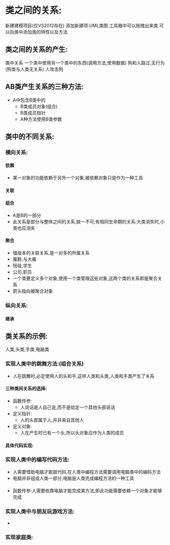 # 类之间的关系:
新建建模项目(仅VS2012存在)
添加新建项:UML类图
工具箱中可以拖拽出来类
可以向类中添加类的特性以及方法
## 类之间的关系的产生:
类中关系
一个类中使用另一个类中的东西(调用方法,使用数据)
狗和人路过,无行为(狗类与人类无关系)
人攻击狗


## AB类产生关系的三种方法:
- A中包含B类中的
  - B类成员对象(组合)
  - B类成员指针
  - A种方法使用B类参数
## 类中的不同关系:
### 横向关系:
#### 依赖
- 某一对象的功能依赖于另外一个对象,被依赖对象只是作为一种工具
#### 关联
#### 组合
  - A是B的一部分
  - 此关系是部分与整体之间的关系,缺一不可;有相同生命期的关系:大类消失时,小类也应消失
#### 聚合
- 强版本的关联关系,是一对多的所属关系
- 雁群,与大雁
- 班级,学生
- 公司,职员
- 一个类要定义多个对象,使用一个类管理这些对象,这两个类的关系即是聚合关系
- 箭头指向被聚合对象
### 纵向关系:
#### 继承

## 类关系的示例:
人类,头类,手类,电脑类
### 实现人类中的跳舞方法:(组合关系)
- 人在跳舞时,必定使用人的头和手,这样人类和头类,人类和手类产生了关系
#### 三种类间关系的选择:
- 函数传参:
  - 人说话是人自己说,而不是给定一个其他头部说话
- 定义指针:
  - 人的头部属于人,并非来自其他人
- 定义对象:
  - 人在产生时已有一个头,所以头对象应作为人类的成员
#### 具体代码实现:

###  实现人类中的编写代码方法:
- 人需要借助电脑才能敲代码,在人类中编程方法需要调用电脑类中的编码方法
- 电脑并非组成人类一部分,电脑是人类完成编程方法的一种工具
#### 
- 函数传参:人需要依靠电脑才能完成某方法,即此功能需要依赖一个对象才能够完成

### 实现人类中与朋友玩游戏方法:
- 


### 实现家庭类:

















